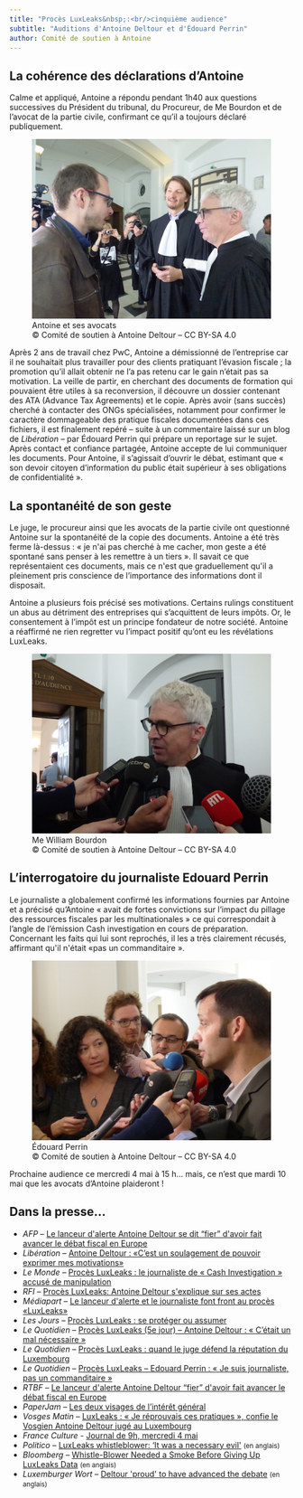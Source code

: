 ```yaml
---
title: "Procès LuxLeaks&nbsp;:<br/>cinquième audience"
subtitle: "Auditions d'Antoine Deltour et d'Édouard Perrin"
author: Comité de soutien à Antoine
---
```


## La cohérence des déclarations d’Antoine

Calme et appliqué, Antoine a répondu pendant 1h40 aux questions successives du Président du tribunal, du Procureur, de Me Bourdon et de l’avocat de la partie civile, confirmant ce qu’il a toujours déclaré publiquement.

<figure>
  <img src="/images/news/2016-05-03-avocats.jpg" alt="Antoine Deltour, Philippe Penning, et William Bourdon"/>
  <figcaption>Antoine et ses avocats<br/>&copy; Comité de soutien à Antoine Deltour – CC BY-SA 4.0</figcaption>
</figure>

Après 2 ans de travail chez PwC, Antoine a démissionné de l’entreprise car il ne souhaitait plus travailler pour des clients pratiquant l’évasion fiscale ; la promotion qu’il allait obtenir ne l’a pas retenu car le gain n’était pas sa motivation. La veille de partir, en cherchant des documents de formation qui pouvaient être utiles à sa reconversion, il découvre un dossier contenant des ATA (Advance Tax Agreements) et le copie. Après avoir (sans succès) cherché à contacter des ONGs spécialisées, notamment pour confirmer le caractère dommageable des pratique fiscales documentées dans ces fichiers, il est finalement repéré – suite à un commentaire laissé sur un blog de _Libération_ – par Édouard Perrin qui prépare un reportage sur le sujet. Après contact et confiance partagée, Antoine accepte de lui communiquer les documents. Pour Antoine, il s’agissait d’ouvrir le débat, estimant que « son devoir citoyen d’information du public était supérieur à ses obligations de confidentialité ».

## La spontanéité de son geste

Le juge, le procureur ainsi que les avocats de la partie civile ont questionné Antoine sur la spontanéité de la copie des documents. Antoine a été très ferme là-dessus : « je n'ai pas cherché à me cacher, mon geste a été spontané sans penser à les remettre à un tiers ». Il savait ce que représentaient ces documents, mais ce n'est que graduellement qu'il a pleinement pris conscience de l’importance des informations dont il disposait.

Antoine a plusieurs fois précisé ses motivations. Certains rulings constituent un abus au détriment des entreprises qui s’acquittent de leurs impôts. Or, le consentement à l’impôt est un principe fondateur de notre société. Antoine a réaffirmé ne rien regretter vu l’impact positif qu’ont eu les révélations LuxLeaks.

<figure>
  <img src="/images/news/2016-05-03-bourdon.jpg" alt="Me William Bourdon, au micro des journalistes"/>
  <figcaption>Me William Bourdon<br/>&copy; Comité de soutien à Antoine Deltour – CC BY-SA 4.0</figcaption>
</figure>

## L’interrogatoire du journaliste Edouard Perrin

Le journaliste a globalement confirmé les informations fournies par Antoine et a précisé qu’Antoine « avait de fortes convictions sur l’impact du pillage des ressources fiscales par les multinationales » ce qui correspondait à l’angle de l’émission Cash investigation en cours de préparation. Concernant les faits qui lui sont reprochés, il les a très clairement récusés, affirmant qu'il n'était «pas un commanditaire ».
 
<figure>
  <img src="/images/news/2016-05-03-perrin.jpg" alt="Édouard Perrin, interviewé à la sortie d'audience"/>
  <figcaption>Édouard Perrin<br/>&copy; Comité de soutien à Antoine Deltour – CC BY-SA 4.0</figcaption>
</figure>

Prochaine audience ce mercredi 4 mai à 15 h… mais, ce n’est que mardi 10 mai que les avocats d’Antoine plaideront !  

## Dans la presse…


- _AFP_ – [Le lanceur d'alerte Antoine Deltour se dit “fier” d'avoir fait avancer le débat fiscal en Europe](http://www.la-croix.com/Economie/Le-lanceur-alerte-Antoine-Deltour-fier-avoir-fait-avancer-debat-fiscal-Europe-2016-05-03-1300757625)
- _Libération_ – [Antoine Deltour : «C’est un soulagement de pouvoir exprimer mes motivations»](http://www.liberation.fr/france/2016/05/03/antoine-deltour-c-est-un-soulagement-de-pouvoir-exprimer-mes-motivations_1450256)
- _Le Monde_ – [Procès LuxLeaks : le journaliste de « Cash Investigation » accusé de manipulation](http://www.lemonde.fr/evasion-fiscale/article/2016/05/03/proces-luxleaks-le-journaliste-de-cash-investigation-accuse-de-manipulation_4913036_4862750.html)
- _RFI_ – [Procès LuxLeaks: Antoine Deltour s'explique sur ses actes](http://www.rfi.fr/europe/20160503-proces-luxleaks-antoine-deltour-luxembourg-lanceur-alerte)
- _Médiapart_ – [Le lanceur d'alerte et le journaliste font front au procès «LuxLeaks»](https://www.mediapart.fr/journal/economie/030516/le-lanceur-dalerte-et-le-journaliste-font-front-au-proces-luxleaks)
- _Les Jours_ – [Procès LuxLeaks : se protéger ou assumer](https://lesjours.fr/obsessions/la-grande-evasion/ep7-proces-peur)
- _Le Quotidien_ – [Procès LuxLeaks (5e jour) – Antoine Deltour : « C’était un mal nécessaire »](http://www.lequotidien.lu/affaire-luxleaks/proces-luxleaks-5e-jour-antoine-deltour-cetait-un-mal-necessaire/)
- _Le Quotidien_ – [Procès LuxLeaks : quand le juge défend la réputation du Luxembourg](http://www.lequotidien.lu/affaire-luxleaks/proces-luxleaks-quand-le-juge-defend-la-reputation-du-luxembourg/)
- _Le Quotidien_ – [Procès LuxLeaks – Edouard Perrin : « Je suis journaliste, pas un commanditaire »](http://www.lequotidien.lu/affaire-luxleaks/proces-luxleaks-edouard-perrin-je-suis-journaliste-pas-un-commanditaire/)
- _RTBF_ – [Le lanceur d'alerte Antoine Deltour “fier” d'avoir fait avancer le débat fiscal en Europe](http://www.rtbf.be/info/economie/detail_le-lanceur-d-alerte-antoine-deltour-se-dit-fier-d-avoir-fait-avancer-le-debat-fiscal-en-europe?id=9287064)
- _PaperJam_ – [Les deux visages de l’intérêt général](http://paperjam.lu/news/les-deux-visages-de-linteret-general)
- _Vosges Matin_ – [LuxLeaks : « Je réprouvais ces pratiques », confie le Vosgien Antoine Deltour jugé au Luxembourg ](http://www.vosgesmatin.fr/edition-d-epinal/2016/05/04/luxleaks-je-reprouvais-ces-pratiques-confie-le-vosgien-antoine-deltour-juge-au-luxembourg)
- _France Culture_ - [Journal de 9h, mercredi 4 mai](http://www.franceculture.fr/emissions/journal-de-9h/journal-de-9h-mercredi-4-mai-2016)
- _Politico_ – [LuxLeaks whistleblower: ‘It was a necessary evil'](http://www.politico.eu/article/luxleaks-whistleblower-it-was-a-necessary-evil-tax-luxembourg-antoine-deltour/) <small>(en anglais)</small>
- _Bloomberg_ – [Whistle-Blower Needed a Smoke Before Giving Up LuxLeaks Data](http://www.bloomberg.com/news/articles/2016-05-03/whistle-blower-needed-a-smoke-before-giving-up-luxleaks-tax-data) <small>(en anglais)</small>
- _Luxemburger Wort_ – [Deltour 'proud' to have advanced the debate](http://www.wort.lu/en/luxembourg/luxleaks-trial-deltour-proud-to-have-advanced-the-debate-5729b6cf1bea9dff8fa77253)  <small>(en anglais)</small>
